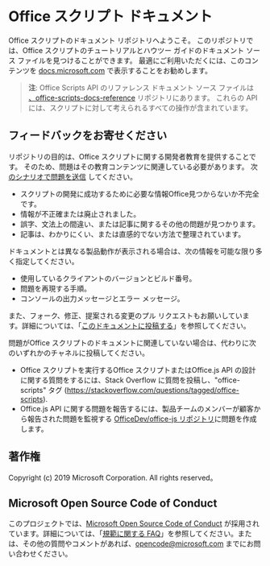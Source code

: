 # <a name="office-scripts-documentation"></a>Office スクリプト ドキュメント

Office スクリプトのドキュメント リポジトリへようこそ。 このリポジトリでは、Office スクリプトのチュートリアルとハウツー ガイドのドキュメント ソース ファイルを見つけることができます。 最適にご利用いただくには、このコンテンツを [docs.microsoft.com](https://docs.microsoft.com/office/dev/scripts) で表示することをお勧めします。

> **注**: Office Scripts API のリファレンス ドキュメント ソース ファイルは [、office-scripts-docs-reference](https://github.com/OfficeDev/office-scripts-docs-reference) リポジトリにあります。 これらの API には、スクリプトに対して考えられるすべての操作が含まれています。

## <a name="give-us-your-feedback"></a>フィードバックをお寄せください

リポジトリの目的は、Office スクリプトに関する開発者教育を提供することです。 そのため、問題はその教育コンテンツに関連している必要があります。 次 [のシナリオで問題を送信](https://github.com/OfficeDev/office-scripts-docs/issues) してください。

- スクリプトの開発に成功するために必要な情報Office見つからないか不完全です。
- 情報が不正確または廃止されました。
- 誤字、文法上の間違い、または記事に関するその他の問題が見つかります。
- 記事は、わかりにくい、または直感的でない方法で整理されています。

ドキュメントとは異なる製品動作が表示される場合は、次の情報を可能な限り多く指定してください。

- 使用しているクライアントのバージョンとビルド番号。
- 問題を再現する手順。
- コンソールの出力メッセージとエラー メッセージ。

また、フォーク、修正、提案される変更のプル リクエストもお願いしています。詳細については、「[このドキュメントに投稿する](Contributing.md)」を参照してください。

問題がOffice スクリプトのドキュメントに関連していない場合は、代わりに次のいずれかのチャネルに投稿してください。

- Office スクリプトを実行するOffice スクリプトまたはOffice.js API の設計に関する質問をするには、Stack Overflow に質問を投稿し、"office-scripts" タグ (https://stackoverflow.com/questions/tagged/office-scripts).
- Office.js API に関する問題を報告するには、製品チームのメンバーが顧客から報告された問題を監視する [OfficeDev/office-js リポジトリ](https://github.com/OfficeDev/office-js)に問題を作成します。

## <a name="copyright"></a>著作権

Copyright (c) 2019 Microsoft Corporation. All rights reserved。

## <a name="microsoft-open-source-code-of-conduct"></a>Microsoft Open Source Code of Conduct

このプロジェクトでは、[Microsoft Open Source Code of Conduct](https://opensource.microsoft.com/codeofconduct/) が採用されています。詳細については、「[規範に関する FAQ](https://opensource.microsoft.com/codeofconduct/faq/)」を参照してください。または、その他の質問やコメントがあれば、[opencode@microsoft.com](mailto:opencode@microsoft.com) までにお問い合わせください。
